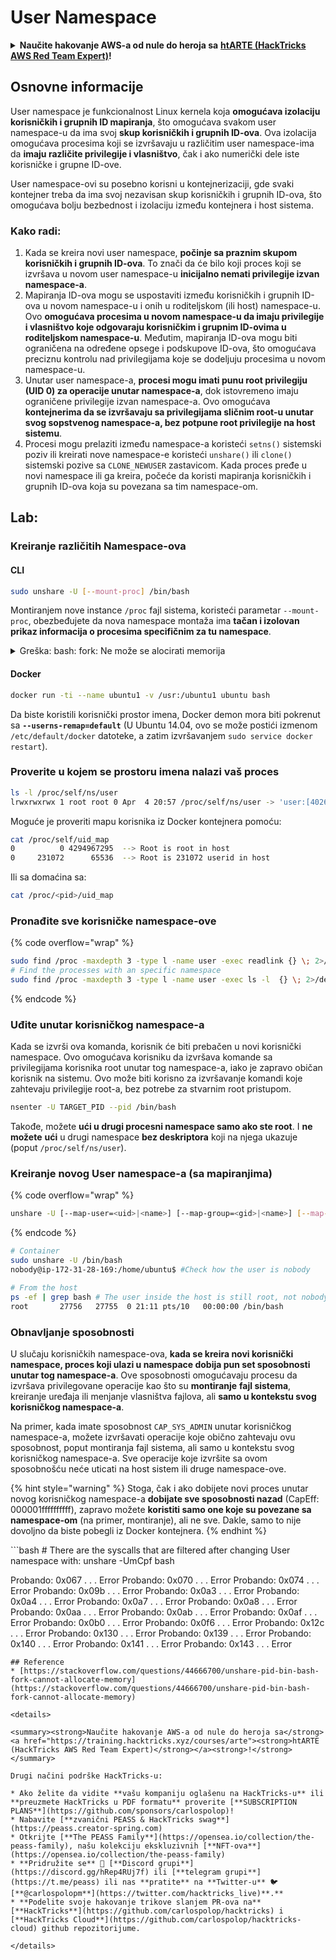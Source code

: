 # User Namespace

<details>

<summary><strong>Naučite hakovanje AWS-a od nule do heroja sa</strong> <a href="https://training.hacktricks.xyz/courses/arte"><strong>htARTE (HackTricks AWS Red Team Expert)</strong></a><strong>!</strong></summary>

Drugi načini podrške HackTricks-u:

* Ako želite da vidite **vašu kompaniju reklamiranu u HackTricks-u** ili **preuzmete HackTricks u PDF formatu** proverite [**SUBSCRIPTION PLANS**](https://github.com/sponsors/carlospolop)!
* Nabavite [**zvanični PEASS & HackTricks swag**](https://peass.creator-spring.com)
* Otkrijte [**The PEASS Family**](https://opensea.io/collection/the-peass-family), našu kolekciju ekskluzivnih [**NFT-ova**](https://opensea.io/collection/the-peass-family)
* **Pridružite se** 💬 [**Discord grupi**](https://discord.gg/hRep4RUj7f) ili [**telegram grupi**](https://t.me/peass) ili nas **pratite** na **Twitter-u** 🐦 [**@carlospolopm**](https://twitter.com/hacktricks\_live)**.**
* **Podelite svoje hakovanje trikove slanjem PR-ova na** [**HackTricks**](https://github.com/carlospolop/hacktricks) i [**HackTricks Cloud**](https://github.com/carlospolop/hacktricks-cloud) github repozitorijume.

</details>

## Osnovne informacije

User namespace je funkcionalnost Linux kernela koja **omogućava izolaciju korisničkih i grupnih ID mapiranja**, što omogućava svakom user namespace-u da ima svoj **skup korisničkih i grupnih ID-ova**. Ova izolacija omogućava procesima koji se izvršavaju u različitim user namespace-ima da **imaju različite privilegije i vlasništvo**, čak i ako numerički dele iste korisničke i grupne ID-ove.

User namespace-ovi su posebno korisni u kontejnerizaciji, gde svaki kontejner treba da ima svoj nezavisan skup korisničkih i grupnih ID-ova, što omogućava bolju bezbednost i izolaciju između kontejnera i host sistema.

### Kako radi:

1. Kada se kreira novi user namespace, **počinje sa praznim skupom korisničkih i grupnih ID-ova**. To znači da će bilo koji proces koji se izvršava u novom user namespace-u **inicijalno nemati privilegije izvan namespace-a**.
2. Mapiranja ID-ova mogu se uspostaviti između korisničkih i grupnih ID-ova u novom namespace-u i onih u roditeljskom (ili host) namespace-u. Ovo **omogućava procesima u novom namespace-u da imaju privilegije i vlasništvo koje odgovaraju korisničkim i grupnim ID-ovima u roditeljskom namespace-u**. Međutim, mapiranja ID-ova mogu biti ograničena na određene opsege i podskupove ID-ova, što omogućava preciznu kontrolu nad privilegijama koje se dodeljuju procesima u novom namespace-u.
3. Unutar user namespace-a, **procesi mogu imati punu root privilegiju (UID 0) za operacije unutar namespace-a**, dok istovremeno imaju ograničene privilegije izvan namespace-a. Ovo omogućava **kontejnerima da se izvršavaju sa privilegijama sličnim root-u unutar svog sopstvenog namespace-a, bez potpune root privilegije na host sistemu**.
4. Procesi mogu prelaziti između namespace-a koristeći `setns()` sistemski poziv ili kreirati nove namespace-e koristeći `unshare()` ili `clone()` sistemski pozive sa `CLONE_NEWUSER` zastavicom. Kada proces pređe u novi namespace ili ga kreira, počeće da koristi mapiranja korisničkih i grupnih ID-ova koja su povezana sa tim namespace-om.

## Lab:

### Kreiranje različitih Namespace-ova

#### CLI

```bash
sudo unshare -U [--mount-proc] /bin/bash
```

Montiranjem nove instance `/proc` fajl sistema, koristeći parametar `--mount-proc`, obezbeđujete da nova namespace montaža ima **tačan i izolovan prikaz informacija o procesima specifičnim za tu namespace**.

<details>

<summary>Greška: bash: fork: Ne može se alocirati memorija</summary>

Kada se `unshare` izvršava bez opcije `-f`, javlja se greška zbog načina na koji Linux obrađuje nove PID (Process ID) namespace-ove. Ključni detalji i rešenje su opisani u nastavku:

1. **Objašnjenje problema**:

* Linux kernel omogućava procesu da kreira nove namespace-ove koristeći `unshare` sistemski poziv. Međutim, proces koji pokreće kreiranje novog PID namespace-a (nazvan "unshare" proces) ne ulazi u novi namespace; samo njegovi podprocesi to čine.
* Pokretanje `%unshare -p /bin/bash%` pokreće `/bin/bash` u istom procesu kao `unshare`. Kao rezultat, `/bin/bash` i njegovi podprocesi su u originalnom PID namespace-u.
* Prvi podproces `/bin/bash` u novom namespace-u postaje PID 1. Kada ovaj proces završi, pokreće se čišćenje namespace-a ako nema drugih procesa, jer PID 1 ima posebnu ulogu usvajanja siročadi. Linux kernel tada onemogućava alokaciju PID-ova u tom namespace-u.

2. **Posledica**:

* Izlazak PID 1 iz novog namespace-a dovodi do čišćenja `PIDNS_HASH_ADDING` zastavice. To rezultira neuspehom funkcije `alloc_pid` pri alociranju novog PID-a prilikom kreiranja novog procesa, što dovodi do greške "Ne može se alocirati memorija".

3. **Rešenje**:

* Problem se može rešiti korišćenjem opcije `-f` sa `unshare`. Ova opcija čini da `unshare` fork-uje novi proces nakon kreiranja novog PID namespace-a.
* Izvršavanje `%unshare -fp /bin/bash%` osigurava da sam `unshare` postane PID 1 u novom namespace-u. `/bin/bash` i njegovi podprocesi su tada sigurno smešteni unutar ovog novog namespace-a, sprečavajući prevremeni izlazak PID 1 i omogućavajući normalnu alokaciju PID-ova.

Obezbeđivanjem da `unshare` radi sa opcijom `-f`, novi PID namespace se pravilno održava, omogućavajući `/bin/bash` i njegovim podprocesima da rade bez greške alociranja memorije.

</details>

#### Docker

```bash
docker run -ti --name ubuntu1 -v /usr:/ubuntu1 ubuntu bash
```

Da biste koristili korisnički prostor imena, Docker demon mora biti pokrenut sa **`--userns-remap=default`** (U Ubuntu 14.04, ovo se može postići izmenom `/etc/default/docker` datoteke, a zatim izvršavanjem `sudo service docker restart`).

### Proverite u kojem se prostoru imena nalazi vaš proces

```bash
ls -l /proc/self/ns/user
lrwxrwxrwx 1 root root 0 Apr  4 20:57 /proc/self/ns/user -> 'user:[4026531837]'
```

Moguće je proveriti mapu korisnika iz Docker kontejnera pomoću:

```bash
cat /proc/self/uid_map
0          0 4294967295  --> Root is root in host
0     231072      65536  --> Root is 231072 userid in host
```

Ili sa domaćina sa:

```bash
cat /proc/<pid>/uid_map
```

### Pronađite sve korisničke namespace-ove

{% code overflow="wrap" %}
```bash
sudo find /proc -maxdepth 3 -type l -name user -exec readlink {} \; 2>/dev/null | sort -u
# Find the processes with an specific namespace
sudo find /proc -maxdepth 3 -type l -name user -exec ls -l  {} \; 2>/dev/null | grep <ns-number>
```
{% endcode %}

### Uđite unutar korisničkog namespace-a

Kada se izvrši ova komanda, korisnik će biti prebačen u novi korisnički namespace. Ovo omogućava korisniku da izvršava komande sa privilegijama korisnika root unutar tog namespace-a, iako je zapravo običan korisnik na sistemu. Ovo može biti korisno za izvršavanje komandi koje zahtevaju privilegije root-a, bez potrebe za stvarnim root pristupom.

```bash
nsenter -U TARGET_PID --pid /bin/bash
```

Takođe, možete **ući u drugi procesni namespace samo ako ste root**. I **ne možete** **ući** u drugi namespace **bez deskriptora** koji na njega ukazuje (poput `/proc/self/ns/user`).

### Kreiranje novog User namespace-a (sa mapiranjima)

{% code overflow="wrap" %}
```bash
unshare -U [--map-user=<uid>|<name>] [--map-group=<gid>|<name>] [--map-root-user] [--map-current-user]
```
{% endcode %}

```bash
# Container
sudo unshare -U /bin/bash
nobody@ip-172-31-28-169:/home/ubuntu$ #Check how the user is nobody

# From the host
ps -ef | grep bash # The user inside the host is still root, not nobody
root       27756   27755  0 21:11 pts/10   00:00:00 /bin/bash
```

### Obnavljanje sposobnosti

U slučaju korisničkih namespace-ova, **kada se kreira novi korisnički namespace, proces koji ulazi u namespace dobija pun set sposobnosti unutar tog namespace-a**. Ove sposobnosti omogućavaju procesu da izvršava privilegovane operacije kao što su **montiranje** **fajl sistema**, kreiranje uređaja ili menjanje vlasništva fajlova, ali **samo u kontekstu svog korisničkog namespace-a**.

Na primer, kada imate sposobnost `CAP_SYS_ADMIN` unutar korisničkog namespace-a, možete izvršavati operacije koje obično zahtevaju ovu sposobnost, poput montiranja fajl sistema, ali samo u kontekstu svog korisničkog namespace-a. Sve operacije koje izvršite sa ovom sposobnošću neće uticati na host sistem ili druge namespace-ove.

{% hint style="warning" %}
Stoga, čak i ako dobijete novi proces unutar novog korisničkog namespace-a **dobijate sve sposobnosti nazad** (CapEff: 000001ffffffffff), zapravo možete **koristiti samo one koje su povezane sa namespace-om** (na primer, montiranje), ali ne sve. Dakle, samo to nije dovoljno da biste pobegli iz Docker kontejnera.
{% endhint %}

\`\`\`bash # There are the syscalls that are filtered after changing User namespace with: unshare -UmCpf bash

Probando: 0x067 . . . Error Probando: 0x070 . . . Error Probando: 0x074 . . . Error Probando: 0x09b . . . Error Probando: 0x0a3 . . . Error Probando: 0x0a4 . . . Error Probando: 0x0a7 . . . Error Probando: 0x0a8 . . . Error Probando: 0x0aa . . . Error Probando: 0x0ab . . . Error Probando: 0x0af . . . Error Probando: 0x0b0 . . . Error Probando: 0x0f6 . . . Error Probando: 0x12c . . . Error Probando: 0x130 . . . Error Probando: 0x139 . . . Error Probando: 0x140 . . . Error Probando: 0x141 . . . Error Probando: 0x143 . . . Error

```
## Reference
* [https://stackoverflow.com/questions/44666700/unshare-pid-bin-bash-fork-cannot-allocate-memory](https://stackoverflow.com/questions/44666700/unshare-pid-bin-bash-fork-cannot-allocate-memory)

<details>

<summary><strong>Naučite hakovanje AWS-a od nule do heroja sa</strong> <a href="https://training.hacktricks.xyz/courses/arte"><strong>htARTE (HackTricks AWS Red Team Expert)</strong></a><strong>!</strong></summary>

Drugi načini podrške HackTricks-u:

* Ako želite da vidite **vašu kompaniju oglašenu na HackTricks-u** ili **preuzmete HackTricks u PDF formatu** proverite [**SUBSCRIPTION PLANS**](https://github.com/sponsors/carlospolop)!
* Nabavite [**zvanični PEASS & HackTricks swag**](https://peass.creator-spring.com)
* Otkrijte [**The PEASS Family**](https://opensea.io/collection/the-peass-family), našu kolekciju ekskluzivnih [**NFT-ova**](https://opensea.io/collection/the-peass-family)
* **Pridružite se** 💬 [**Discord grupi**](https://discord.gg/hRep4RUj7f) ili [**telegram grupi**](https://t.me/peass) ili nas **pratite** na **Twitter-u** 🐦 [**@carlospolopm**](https://twitter.com/hacktricks_live)**.**
* **Podelite svoje hakovanje trikove slanjem PR-ova na** [**HackTricks**](https://github.com/carlospolop/hacktricks) i [**HackTricks Cloud**](https://github.com/carlospolop/hacktricks-cloud) github repozitorijume.

</details>
```
